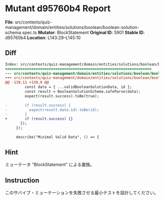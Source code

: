 # Mutant d95760b4 Report

**File**: src/contexts/quiz-management/domain/entities/solutions/boolean/boolean-solution-schema.spec.ts
**Mutator**: BlockStatement
**Original ID**: 5901
**Stable ID**: d95760b4
**Location**: L143:29–L145:10

## Diff

```diff
Index: src/contexts/quiz-management/domain/entities/solutions/boolean/boolean-solution-schema.spec.ts
===================================================================
--- src/contexts/quiz-management/domain/entities/solutions/boolean/boolean-solution-schema.spec.ts	original
+++ src/contexts/quiz-management/domain/entities/solutions/boolean/boolean-solution-schema.spec.ts	mutated #5901
@@ -139,11 +139,9 @@
         const data = { ...validBooleanSolutionData, id };
         const result = BooleanSolutionSchema.safeParse(data);
         expect(result.success).toBe(true);
 
-        if (result.success) {
-          expect(result.data.id).toBe(id);
-        }
+        if (result.success) {}
       });
     });
 
     describe("Minimal Valid Data", () => {
```

## Hint

ミューテータ "BlockStatement" による置換。

## Instruction

このサバイブ・ミューテーションを失敗させる最小テストを設計してください。
